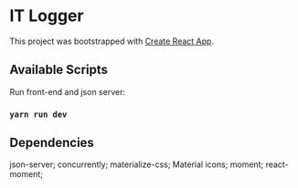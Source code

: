 # IT Logger

This project was bootstrapped with [Create React App](https://github.com/facebook/create-react-app).

## Available Scripts

Run front-end and json server:

### `yarn run dev`

## Dependencies

json-server;
concurrently;
materialize-css;
Material icons;
moment;
react-moment;

